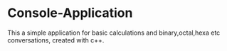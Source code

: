 # Console-Application
This a simple application for basic calculations and binary,octal,hexa etc conversations, created with c++.
